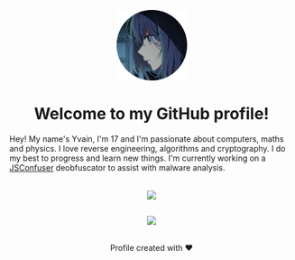 <p align="center">
  <img src="avatar.png" alt="Yvain" width="125">
</p>
<h1 align="center">Welcome to my GitHub profile!</h1>

Hey! My name's Yvain, I'm 17 and I'm passionate about computers, maths and physics. I love reverse engineering, algorithms and cryptography. I do my best to progress and learn new things. I'm currently working on a [JSConfuser](https://js-confuser.com) deobfuscator to assist with malware analysis.

##
<p align="center">
  <img align="center" src="https://github-readme-activity-graph.vercel.app/graph?username=0v41n&theme=tokyo-night"/>
</p>

##
<p align="center">
  <img src="https://moe-counter.glitch.me/get/@yvainix?theme=asoul">
</p>

##
<p align="center">
  Profile created with ❤️
</p>